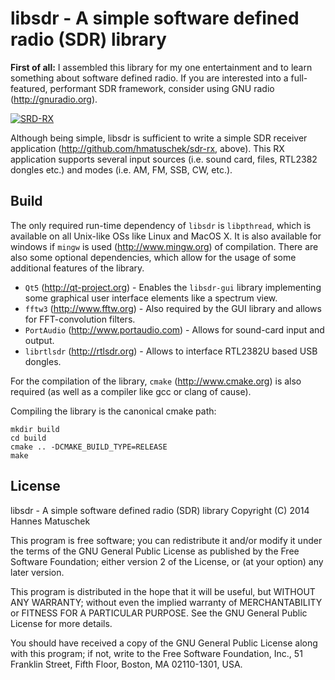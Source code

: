 # libsdr - A simple software defined radio (SDR) library

**First of all:** I  assembled this library for my one entertainment and to learn something about
software defined radio. If you are interested into a full-featured, performant SDR framework,
consider using GNU radio (http://gnuradio.org).

<a href="http://de.tinypic.com?ref=2jb2qfb" target="_blank">
 <img src="http://i61.tinypic.com/2jb2qfb.png" border="0" alt="SRD-RX">
</a>

Although being simple, libsdr is sufficient to write a simple SDR receiver application
(http://github.com/hmatuschek/sdr-rx, above). This RX application supports several input sources
(i.e. sound card, files, RTL2382 dongles etc.) and modes (i.e. AM, FM, SSB, CW, etc.).


## Build

The only required run-time dependency of `libsdr` is `libpthread`, which is available on all
Unix-like OSs like Linux and MacOS X. It is also available for windows if `mingw` is used
(http://www.mingw.org) of compilation. There are also some optional dependencies, which allow for
the usage of some additional features of the library.

* `Qt5` (http://qt-project.org) - Enables the `libsdr-gui` library implementing some graphical user
   interface elements like a spectrum view.
* `fftw3` (http://www.fftw.org) - Also required by the GUI library and allows for FFT-convolution
   filters.
* `PortAudio` (http://www.portaudio.com) - Allows for sound-card input and output.
* `librtlsdr` (http://rtlsdr.org) - Allows to interface RTL2382U based USB dongles.

For the compilation of the library, `cmake` (http://www.cmake.org) is also required (as well as a
compiler like gcc or clang of cause).

Compiling the library is the canonical cmake path:

```
mkdir build
cd build
cmake .. -DCMAKE_BUILD_TYPE=RELEASE 
make
``` 


## License

libsdr - A simple software defined radio (SDR) library
Copyright (C) 2014 Hannes Matuschek

This program is free software; you can redistribute it and/or
modify it under the terms of the GNU General Public License
as published by the Free Software Foundation; either version 2
of the License, or (at your option) any later version.

This program is distributed in the hope that it will be useful,
but WITHOUT ANY WARRANTY; without even the implied warranty of
MERCHANTABILITY or FITNESS FOR A PARTICULAR PURPOSE.  See the
GNU General Public License for more details.

You should have received a copy of the GNU General Public License
along with this program; if not, write to the Free Software
Foundation, Inc., 51 Franklin Street, Fifth Floor, Boston, MA  02110-1301, USA.
